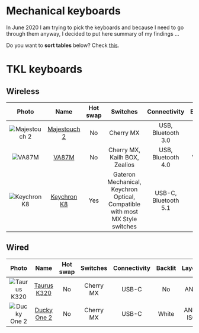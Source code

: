 # Mechanical keyboards

In June 2020 I am trying to pick the keyboards and because I need to go through them anyway, I decided to put here summary of my findings ...

Do you want to **sort tables** below? Check [this](https://stackoverflow.com/questions/42843288/is-there-any-way-to-make-markdown-tables-sortable).

# TKL keyboards

## Wireless
| Photo                        | Name                           | Hot swap | Switches                                                                     | Connectivity         | Backlit | Layout    | NKRO |
| :--------------------------: | :----------------------------: | :------: | :---------------------------------------------------------------------------:| :------------------: | :-----: | :-------: | :--: |
| ![Majestouch 2][Majestouch2] | [Majestouch 2][Majestouch2Web] | No       | Cherry MX                                                                    | USB, Bluetooth 3.0   | No      | ANSI      | Yes  |
| ![VA87M][VA87M]              | [VA87M][VA87MWeb]              | No       | Cherry MX, Kailh BOX, Zealios                                                | USB, Bluetooth 4.0   | White   | ANSI, ISO | Yes  |
| ![Keychron K8][KeychronK8]   | [Keychron K8][KeychronK8Web]   | Yes      | Gateron Mechanical, Keychron Optical, Compatible with most MX Style switches | USB-C, Bluetooth 5.1 | RGB     | ANSI      | Yes  |


## Wired
| Photo                      | Name                         | Hot swap | Switches  | Connectivity | Backlit | Layout    | NKRO |
| :------------------------: | :--------------------------: | :------: | :-------: | :----------: | :-----: | :-------: | :--: |
| ![Taurus K320][TaurusK320] | [Taurus K320][TaurusK320Web] | No       | Cherry MX | USB-C        | No      | ANSI      | Yes  |
| ![Ducky One 2][DuckyOne2]  | [Ducky One 2][DuckyOne2Web]  | No       | Cherry MX | USB-C        | White   | ANSI, ISO | Yes  |



[TaurusK320Web]: https://www.durgod.com/page9?_l=en&product_id=47
[Majestouch2Web]: https://www.diatec.co.jp/en/det.php?prod_c=2643
[VA87MWeb]: https://en.varmilo.com/keyboardproscenium/
[KeychronK8Web]: https://www.keychron.com/pages/keychron-k8-wireless-mechanical-keyboard
[DuckyOne2Web]: https://www.duckychannel.com.tw/en/Ducky-One2-White-LED-TKL

[TaurusK320]: Images/TKL/TaurusK320.png
[Majestouch2]: Images/TKL/Majestouch2.jpg
[VA87M]: Images/TKL/VA87M.jpg
[KeychronK8]: Images/TKL/KeychronK8.jpeg
[DuckyOne2]: Images/TKL/DuckyOne2.png